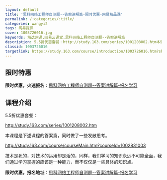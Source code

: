 ```yaml
---
layout: default
title: '思科网络工程师自测题--答案讲解篇-限时优惠-网易精品课'
permalink: /:categories/:title/
categories: wangyi2
tags: 网易提供
cover: 1003726016.jpg
keywords: 精选网课,网易云课堂,思科网络工程师自测题--答案讲解篇
description: 5.5折优惠套餐：http://study.163.com/series/1001208002.htm本课程是下述课程的
classid: 1003726016
targetlink: https://study.163.com/course/introduction/1003726016.htm?share=1&shareId=1025206652&utm_campaign=share&utm_medium=iphoneShare&utm_source=&utm_u=1025206652
---
```


## 限时特惠

**限时优惠，火速报名**：[思科网络工程师自测题--答案讲解篇-报名学习](https://study.163.com/course/introduction/1003726016.htm?share=1&shareId=1025206652&utm_campaign=share&utm_medium=iphoneShare&utm_source=&utm_u=1025206652)

## 课程介绍

5.5折优惠套餐：

http://study.163.com/series/1001208002.htm



本课程是下述课程的答案篇，同时做了一些发散思考。

http://study.163.com/course/courseMain.htm?courseId=1002831003



技术是死的，对技术的运用却是活的，同样，我们学习的知识永远不可能全面，我们通过学习掌握的应该是一种能力，而不仅仅是一些具体的知识点。

**限时优惠，报名地址**：[思科网络工程师自测题--答案讲解篇-报名学习](https://study.163.com/course/introduction/1003726016.htm?share=1&shareId=1025206652&utm_campaign=share&utm_medium=iphoneShare&utm_source=&utm_u=1025206652)

